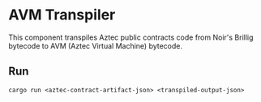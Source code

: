 # AVM Transpiler

This component transpiles Aztec public contracts code from Noir's Brillig bytecode to AVM (Aztec Virtual Machine) bytecode.

## Run

```
cargo run <aztec-contract-artifact-json> <transpiled-output-json>
```
